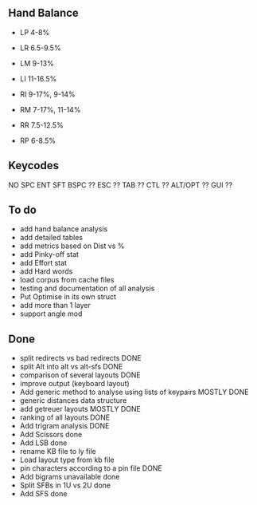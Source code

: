 Hand Balance
------------

  - LP 4-8%
  - LR 6.5-9.5% 
  - LM 9-13%
  - LI 11-16.5%

  - RI 9-17%, 9-14%
  - RM 7-17%, 11-14%
  - RR 7.5-12.5%
  - RP 6-8.5%

Keycodes
--------

NO
SPC
ENT
SFT
BSPC ??
ESC ??
TAB ??
CTL ??
ALT/OPT ??
GUI ??

To do
-----
  - add hand balance analysis
  - add detailed tables
  - add metrics based on Dist vs %
  - add Pinky-off stat
  - add Effort stat
  - add Hard words
  - load corpus from cache files
  - testing and documentation of all analysis
  - Put Optimise in its own struct
  - add more than 1 layer
  - support angle mod

Done
----
  - split redirects vs bad redirects DONE
  - split Alt into alt vs alt-sfs DONE
  - comparison of several layouts DONE
  - improve output (keyboard layout)
  - Add generic method to analyse using lists of keypairs MOSTLY DONE
  - generic distances data structure
  - add getreuer layouts MOSTLY DONE
  - ranking of all layouts DONE
  - Add trigram analysis DONE
  - Add Scissors done
  - Add LSB done
  - rename KB file to ly file
  - Load layout type from kb file
  - pin characters according to a pin file DONE
  - Add bigrams unavailable done
  - Split SFBs in 1U vs 2U done
  - Add SFS done
